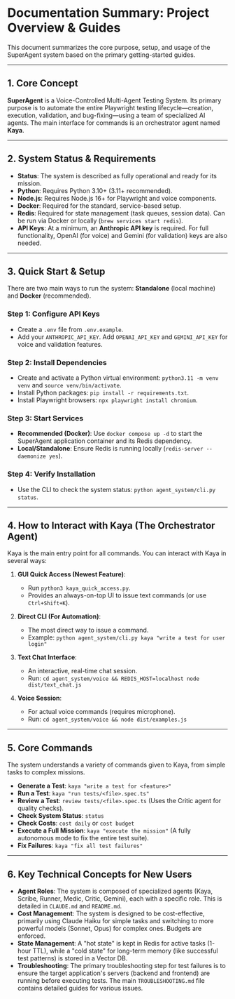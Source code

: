 # Documentation Summary: Project Overview & Guides

This document summarizes the core purpose, setup, and usage of the SuperAgent system based on the primary getting-started guides.

---

## 1. Core Concept

**SuperAgent** is a Voice-Controlled Multi-Agent Testing System. Its primary purpose is to automate the entire Playwright testing lifecycle—creation, execution, validation, and bug-fixing—using a team of specialized AI agents. The main interface for commands is an orchestrator agent named **Kaya**.

---

## 2. System Status & Requirements

- **Status**: The system is described as fully operational and ready for its mission.
- **Python**: Requires Python 3.10+ (3.11+ recommended).
- **Node.js**: Requires Node.js 16+ for Playwright and voice components.
- **Docker**: Required for the standard, service-based setup.
- **Redis**: Required for state management (task queues, session data). Can be run via Docker or locally (`brew services start redis`).
- **API Keys**: At a minimum, an **Anthropic API key** is required. For full functionality, OpenAI (for voice) and Gemini (for validation) keys are also needed.

---

## 3. Quick Start & Setup

There are two main ways to run the system: **Standalone** (local machine) and **Docker** (recommended).

### Step 1: Configure API Keys
- Create a `.env` file from `.env.example`.
- Add your `ANTHROPIC_API_KEY`. Add `OPENAI_API_KEY` and `GEMINI_API_KEY` for voice and validation features.

### Step 2: Install Dependencies
- Create and activate a Python virtual environment: `python3.11 -m venv venv` and `source venv/bin/activate`.
- Install Python packages: `pip install -r requirements.txt`.
- Install Playwright browsers: `npx playwright install chromium`.

### Step 3: Start Services
- **Recommended (Docker)**: Use `docker compose up -d` to start the SuperAgent application container and its Redis dependency.
- **Local/Standalone**: Ensure Redis is running locally (`redis-server --daemonize yes`).

### Step 4: Verify Installation
- Use the CLI to check the system status: `python agent_system/cli.py status`.

---

## 4. How to Interact with Kaya (The Orchestrator Agent)

Kaya is the main entry point for all commands. You can interact with Kaya in several ways:

1.  **GUI Quick Access (Newest Feature)**:
    - Run `python3 kaya_quick_access.py`.
    - Provides an always-on-top UI to issue text commands (or use `Ctrl+Shift+K`).

2.  **Direct CLI (For Automation)**:
    - The most direct way to issue a command.
    - Example: `python agent_system/cli.py kaya "write a test for user login"`

3.  **Text Chat Interface**:
    - An interactive, real-time chat session.
    - Run: `cd agent_system/voice && REDIS_HOST=localhost node dist/text_chat.js`

4.  **Voice Session**:
    - For actual voice commands (requires microphone).
    - Run: `cd agent_system/voice && node dist/examples.js`

---

## 5. Core Commands

The system understands a variety of commands given to Kaya, from simple tasks to complex missions.

- **Generate a Test**: `kaya "write a test for <feature>"`
- **Run a Test**: `kaya "run tests/<file>.spec.ts"`
- **Review a Test**: `review tests/<file>.spec.ts` (Uses the Critic agent for quality checks).
- **Check System Status**: `status`
- **Check Costs**: `cost daily` or `cost budget`
- **Execute a Full Mission**: `kaya "execute the mission"` (A fully autonomous mode to fix the entire test suite).
- **Fix Failures**: `kaya "fix all test failures"`

---

## 6. Key Technical Concepts for New Users

- **Agent Roles**: The system is composed of specialized agents (Kaya, Scribe, Runner, Medic, Critic, Gemini), each with a specific role. This is detailed in `CLAUDE.md` and `README.md`.
- **Cost Management**: The system is designed to be cost-effective, primarily using Claude Haiku for simple tasks and switching to more powerful models (Sonnet, Opus) for complex ones. Budgets are enforced.
- **State Management**: A "hot state" is kept in Redis for active tasks (1-hour TTL), while a "cold state" for long-term memory (like successful test patterns) is stored in a Vector DB.
- **Troubleshooting**: The primary troubleshooting step for test failures is to ensure the target application's servers (backend and frontend) are running before executing tests. The main `TROUBLESHOOTING.md` file contains detailed guides for various issues.
